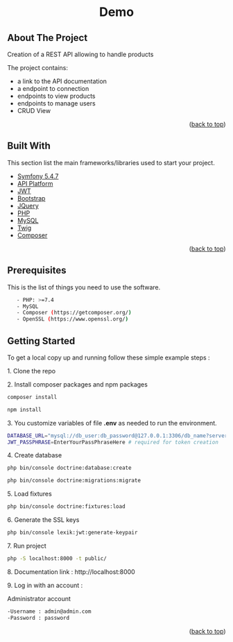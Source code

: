 
<h1 align="center">Demo</h1>

## About The Project

<p>Creation of a REST API allowing to handle products</p>
<p>The project contains:</p>
<ul>
  <li>a link to the API documentation</li>
  <li>a endpoint to connection</li>
  <li>endpoints to view products</li>
  <li>endpoints to manage users</li>
   <li>CRUD View</li>
</ul>

<p align="right">(<a href="#top">back to top</a>)</p>

## Built With

This section list the main frameworks/libraries used to start your project.
<ul>
  <li><a href="https://symfony.com/doc/5.4/index.html" target="_blank">Symfony 5.4.7</a></li>
  <li><a href="https://api-platform.com/" target="_blank">API Platform</a></li>
  <li><a href="https://jwt.io/" target="_blank">JWT</a></li>
  <li><a href="https://getbootstrap.com/" target="_blank">Bootstrap</a></li>
  <li><a href="https://jquery.com" target="_blank">JQuery</a></li>
  <li><a href="https://www.php.net/" target="_blank">PHP</a></li>
  <li><a href="https://www.mysql.com/fr/">MySQL</a></li>
  <li><a href="https://twig.symfony.com/" target="_blank">Twig</a></li>
  <li><a href="https://getcomposer.org/" target="_blank">Composer</a></li>
</ul>

<p align="right">(<a href="#top">back to top</a>)</p>

## Prerequisites

This is the list of things you need to use the software.
   ```sh
      - PHP: >=7.4
      - MySQL
      - Composer (https://getcomposer.org/)
      - OpenSSL (https://www.openssl.org/)
   ```

## Getting Started

To get a local copy up and running follow these simple example steps :

1.&nbsp;Clone the repo

2.&nbsp;Install composer packages and npm packages
   ```sh
   composer install
   ```
   ```sh
   npm install
   ```
3.&nbsp;You customize variables of file **.env** as needed to run the environment.
   ```sh
   DATABASE_URL="mysql://db_user:db_password@127.0.0.1:3306/db_name?serverVersion=5.7&charset=utf8mb4"
   JWT_PASSPHRASE=EnterYourPassPhraseHere # required for token creation
   ```
4.&nbsp;Create database
   ```sh
   php bin/console doctrine:database:create
   ```
   ```sh
   php bin/console doctrine:migrations:migrate
   ```
5.&nbsp;Load fixtures
   ```sh
   php bin/console doctrine:fixtures:load
   ```
6.&nbsp;Generate the SSL keys
   ```sh
   php bin/console lexik:jwt:generate-keypair
   ```
7.&nbsp;Run project
   ```sh
   php -S localhost:8000 -t public/
   ```  
8.&nbsp;Documentation link : http://localhost:8000

9.&nbsp;Log in with an account :

   Administrator account
   ```sh
   -Username : admin@admin.com
   -Password : password
   ```

<p align="right">(<a href="#top">back to top</a>)</p>

